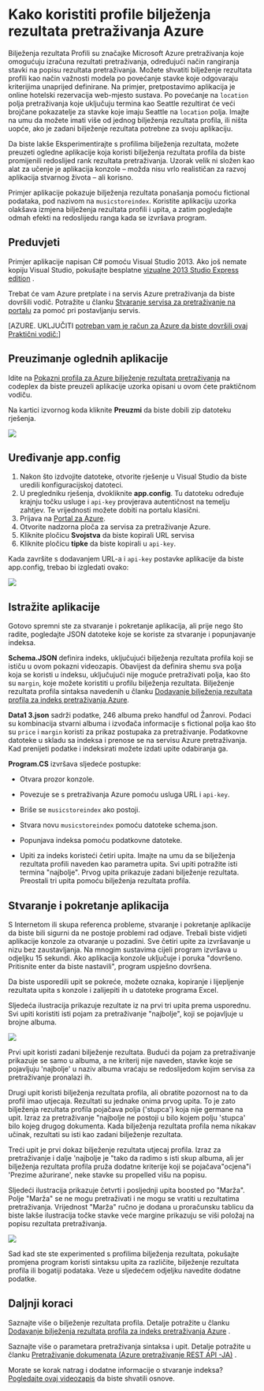 <properties 
    pageTitle="Kako koristiti bilježenje rezultata profilima u pretraživanju Azure | Microsoft Azure | Servis za pretraživanje glavnom računalu oblaka" 
    description="Precizno podesite rangiranje kroz bilježenje rezultata profila u pretraživanju Azure, na glavnom računalu pretraživanja u oblaku na Microsoft Azure pretraživanja." 
    services="search" 
    documentationCenter="" 
    authors="HeidiSteen" 
    manager="mblythe" 
    editor=""/>

<tags 
    ms.service="search" 
    ms.devlang="rest-api" 
    ms.workload="search" 
    ms.topic="article" 
    ms.tgt_pltfrm="na" 
    ms.date="10/17/2016" 
    ms.author="heidist"/>

# <a name="how-to-use-scoring-profiles-in-azure-search"></a>Kako koristiti profile bilježenja rezultata pretraživanja Azure

Bilježenja rezultata Profili su značajke Microsoft Azure pretraživanja koje omogućuju izračuna rezultati pretraživanja, određujući način rangiranja stavki na popisu rezultata pretraživanja. Možete shvatiti bilježenje rezultata profili kao način važnosti modela po povećanje stavke koje odgovaraju kriterijima unaprijed definirane. Na primjer, pretpostavimo aplikacija je online hotelski rezervacija web-mjesto sustava. Po povećanje na `location` polja pretraživanja koje uključuju termina kao Seattle rezultirat će veći brojčane pokazatelje za stavke koje imaju Seattle na `location` polja. Imajte na umu da možete imati više od jednog bilježenja rezultata profila, ili ništa uopće, ako je zadani bilježenje rezultata potrebne za svoju aplikaciju.

Da biste lakše Eksperimentirajte s profilima bilježenja rezultata, možete preuzeti ogledne aplikacije koja koristi bilježenja rezultata profila da biste promijenili redoslijed rank rezultata pretraživanja. Uzorak velik ni složen kao alat za učenje je aplikacija konzole – možda nisu vrlo realističan za razvoj aplikacija stvarnog života – ali korisno. 

Primjer aplikacije pokazuje bilježenja rezultata ponašanja pomoću fictional podataka, pod nazivom na `musicstoreindex`. Koristite aplikaciju uzorka olakšava izmjena bilježenja rezultata profili i upita, a zatim pogledajte odmah efekti na redoslijedu ranga kada se izvršava program.

<a id="sub-1"></a>
## <a name="prerequisites"></a>Preduvjeti

Primjer aplikacije napisan C# pomoću Visual Studio 2013. Ako još nemate kopiju Visual Studio, pokušajte besplatne [vizualne 2013 Studio Express edition](http://www.visualstudio.com/products/visual-studio-express-vs.aspx) .

Trebat će vam Azure pretplate i na servis Azure pretraživanja da biste dovršili vodič. Potražite u članku [Stvaranje servisa za pretraživanje na portalu](search-create-service-portal.md) za pomoć pri postavljanju servis.

[AZURE. UKLJUČITI [potreban vam je račun za Azure da biste dovršili ovaj Praktični vodič:](../../includes/free-trial-note.md)]

<a id="sub-2"></a>
## <a name="download-the-sample-application"></a>Preuzimanje oglednih aplikacije

Idite na [Pokazni profila za Azure bilježenje rezultata pretraživanja](https://azuresearchscoringprofiles.codeplex.com/) na codeplex da biste preuzeli aplikacije uzorka opisani u ovom ćete praktičnom vodiču.

Na kartici izvornog koda kliknite **Preuzmi** da biste dobili zip datoteku rješenja. 

 ![][12]

<a id="sub-3"></a>
## <a name="edit-appconfig"></a>Uređivanje app.config

1. Nakon što izdvojite datoteke, otvorite rješenje u Visual Studio da biste uredili konfiguracijskoj datoteci.
1. U pregledniku rješenja, dvokliknite **app.config**. Tu datoteku određuje krajnju točku usluge i `api-key` provjerava autentičnost na temelju zahtjev. Te vrijednosti možete dobiti na portalu klasični.
1. Prijava na [Portal za Azure](https://portal.azure.com).
1. Otvorite nadzorna ploča za servisa za pretraživanje Azure.
1. Kliknite pločicu **Svojstva** da biste kopirali URL servisa
1. Kliknite pločicu **tipke** da biste kopirali u `api-key`.

Kada završite s dodavanjem URL-a i `api-key` postavke aplikacije da biste app.config, trebao bi izgledati ovako:

   ![][11]


<a id="sub-4"></a>
## <a name="explore-the-application"></a>Istražite aplikacije

Gotovo spremni ste za stvaranje i pokretanje aplikacija, ali prije nego što radite, pogledajte JSON datoteke koje se koriste za stvaranje i popunjavanje indeksa.

**Schema.JSON** definira indeks, uključujući bilježenja rezultata profila koji se ističu u ovom pokazni videozapis. Obavijest da definira shemu sva polja koja se koristi u indeksu, uključujući nije moguće pretraživati polja, kao što su `margin`, koje možete koristiti u profilu bilježenja rezultata. Bilježenje rezultata profila sintaksa navedenih u članku [Dodavanje bilježenja rezultata profila za indeks pretraživanja Azure](http://msdn.microsoft.com/library/azure/dn798928.aspx).

**Data1 3.json** sadrži podatke, 246 albuma preko handful od Žanrovi. Podaci su kombinacija stvarni albuma i izvođača informacije s fictional polja kao što su `price` i `margin` koristi za prikaz postupaka za pretraživanje. Podatkovne datoteke u skladu sa indeksa i prenose se na servisu Azure pretraživanja. Kad prenijeti podatke i indeksirati možete izdati upite odabiranja ga.

**Program.CS** izvršava sljedeće postupke:

- Otvara prozor konzole.

- Povezuje se s pretraživanja Azure pomoću usluga URL i `api-key`.

- Briše se `musicstoreindex` ako postoji.

- Stvara novu `musicstoreindex` pomoću datoteke schema.json.

- Popunjava indeksa pomoću podatkovne datoteke.

- Upiti za indeks koristeći četiri upita. Imajte na umu da se bilježenja rezultata profili naveden kao parametra upita. Svi upiti potražite isti termina "najbolje". Prvog upita prikazuje zadani bilježenje rezultata. Preostali tri upita pomoću bilježenja rezultata profila.

<a id="sub-5"></a>
## <a name="build-and-run-the-application"></a>Stvaranje i pokretanje aplikacija

S Internetom ili skupa referenca probleme, stvaranje i pokretanje aplikacije da biste bili sigurni da ne postoje problemi rad odjave. Trebali biste vidjeti aplikacije konzole za otvaranje u pozadini. Sve četiri upite za izvršavanje u nizu bez zaustavljanja. Na mnogim sustavima cijeli program izvršava u odjeljku 15 sekundi. Ako aplikacija konzole uključuje i poruka "dovršeno. Pritisnite enter da biste nastavili", program uspješno dovršena. 

Da biste usporedili upit se pokreće, možete oznaka, kopiranje i lijepljenje rezultata upita s konzole i zalijepiti ih u datoteke programa Excel. 

Sljedeća ilustracija prikazuje rezultate iz na prvi tri upita prema usporednu. Svi upiti koristiti isti pojam za pretraživanje "najbolje", koji se pojavljuje u brojne albuma.

   ![][10]

Prvi upit koristi zadani bilježenje rezultata. Budući da pojam za pretraživanje prikazuje se samo u albuma, a ne kriterij nije naveden, stavke koje se pojavljuju 'najbolje' u naziv albuma vraćaju se redoslijedom kojim servisa za pretraživanje pronalazi ih. 

Drugi upit koristi bilježenja rezultata profila, ali obratite pozornost na to da profil imao utjecaja. Rezultati su jednake onima prvog upita. To je zato bilježenja rezultata profila pojačava polja ('stupca') koja nije germane na upit. Izraz za pretraživanje "najbolje ne postoji u bilo kojem polju 'stupca' bilo kojeg drugog dokumenta. Kada bilježenja rezultata profila nema nikakav učinak, rezultati su isti kao zadani bilježenje rezultata.  

Treći upit je prvi dokaz bilježenje rezultata utjecaj profila. Izraz za pretraživanje i dalje 'najbolje je "tako da radimo s isti skup albuma, ali jer bilježenja rezultata profila pruža dodatne kriterije koji se pojačava"ocjena"i 'Prezime ažurirane', neke stavke su propelled višu na popisu.

Sljedeći ilustracija prikazuje četvrti i posljednji upita boosted po "Marža". Polje "Marža" se ne mogu pretraživati i ne mogu se vratiti u rezultatima pretraživanja. Vrijednost "Marža" ručno je dodana u proračunsku tablicu da biste lakše ilustracija točke stavke veće margine prikazuju se viši položaj na popisu rezultata pretraživanja. 

   ![][9]

Sad kad ste ste experimented s profilima bilježenja rezultata, pokušajte promjena program koristi sintaksu upita za različite, bilježenje rezultata profila ili bogatiji podataka. Veze u sljedećem odjeljku navedite dodatne podatke.

<a id="next-steps"></a>
## <a name="next-steps"></a>Daljnji koraci

Saznajte više o bilježenje rezultata profila. Detalje potražite u članku [Dodavanje bilježenja rezultata profila za indeks pretraživanja Azure](http://msdn.microsoft.com/library/azure/dn798928.aspx) .

Saznajte više o parametara pretraživanja sintaksa i upit. Detalje potražite u članku [Pretraživanje dokumenata (Azure pretraživanje REST API -JA)](http://msdn.microsoft.com/library/azure/dn798927.aspx) .

Morate se korak natrag i dodatne informacije o stvaranje indeksa? [Pogledajte ovaj videozapis](http://channel9.msdn.com/Shows/Cloud+Cover/Cloud-Cover-152-Azure-Search-with-Liam-Cavanagh) da biste shvatili osnove.

<!--Anchors-->
[Prerequisites]: #sub-1
[Download the sample application]: #sub-2
[Edit app.config]: #sub-3
[Explore the application]: #sub-4
[Build and run the application]: #sub-5
[Next steps]: #next-steps

<!--Image references-->
[12]: ./media/search-get-started-scoring-profiles/AzureSearch_CodeplexDownload.PNG
[11]: ./media/search-get-started-scoring-profiles/AzureSearch_Scoring_AppConfig.PNG
[10]: ./media/search-get-started-scoring-profiles/AzureSearch_XLSX1.PNG
[9]: ./media/search-get-started-scoring-profiles/AzureSearch_XLSX2.PNG 